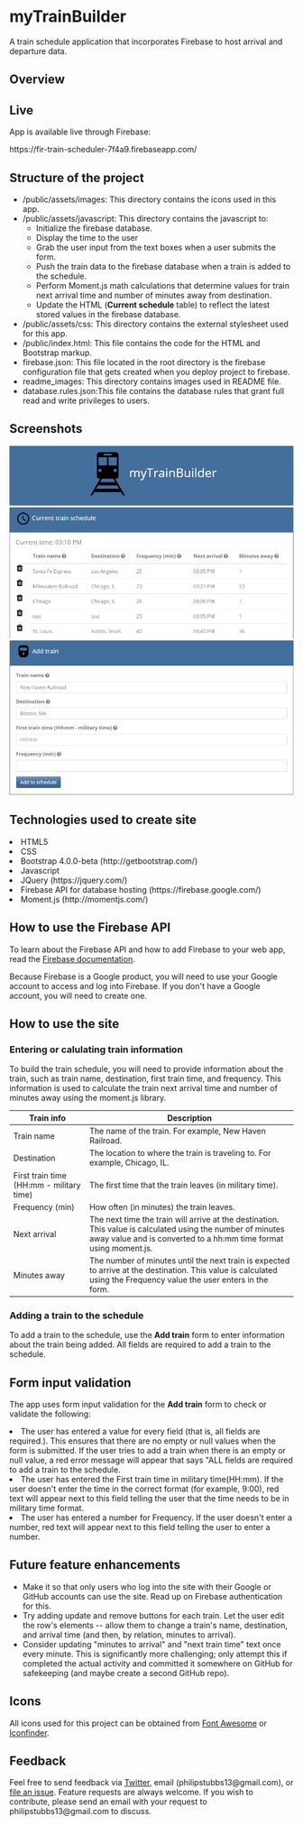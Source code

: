 # myTrainBuilder
A train schedule application that incorporates Firebase to host arrival and departure data. 

## Overview
<p></p>

## Live
<p>App is available live through Firebase:</p>
<p>https://fir-train-scheduler-7f4a9.firebaseapp.com/</p>

## Structure of the project
<ul>
<li> /public/assets/images: This directory contains the icons used in this app.</li>
<li> /public/assets/javascript: This directory contains the javascript to:
	<ul>
		<li>Initialize the firebase database.</li>
		<li>Display the time to the user</li>
		<li>Grab the user input from the text boxes when a user submits the form.</li> 
		<li>Push the train data to the firebase database when a train is added to the schedule.</li>
		<li>Perform Moment.js math calculations that determine values for train next arrival time and number of minutes away from destination.</li>
		<li>Update the HTML (<b>Current schedule</b> table) to reflect the latest stored values in the firebase database.</li>
	</ul>
</li>

<li>/public/assets/css: This directory contains the external stylesheet used for this app.</li>
<li>/public/index.html: This file contains the code for the HTML and Bootstrap markup.</li>
<li>firebase.json: This file located in the root directory is the firebase configuration file that gets created when you deploy project to firebase.</li>
<li>readme_images: This directory contains images used in README file.</li>
<li>database.rules.json:This file contains the database rules that grant full read and write privileges to users.
</ul>

## Screenshots
![Image of site header](readme_images/site_header2.png)
![Image of current trains schedule](readme_images/current_train_schedule2.png)
![Image of add train form](readme_images/add_train_section2.png)


## Technologies used to create site
<li>HTML5</li>
<li>CSS</li>
<li>Bootstrap 4.0.0-beta (http://getbootstrap.com/)</li>
<li>Javascript</li>
<li>JQuery (https://jquery.com/)</li>
<li>Firebase API for database hosting (https://firebase.google.com/)</li>
<li>Moment.js (http://momentjs.com/)</li>

## How to use the Firebase API
<p>To learn about the Firebase API and how to add Firebase to your web app, read the <a href="https://firebase.google.com/docs/web/setup" target="_blank">Firebase documentation</a>.</p>
<p>Because Firebase is a Google product, you will need to use your Google account to access and log into Firebase. If you don't have a Google account, you will need to create one.</p>


## How to use the site

### Entering or calulating train information
To build the train schedule, you will need to provide information about the train, such as train name, destination, first train time, and frequency. This information is used to calculate the train next arrival time and number of minutes away using the moment.js library. 

Train info | Description
------------ | -------------
Train name | The name of the train. For example, New Haven Railroad.
Destination | The location to where the train is traveling to. For example, Chicago, IL.
First train time (HH:mm - military time) | The first time that the train leaves (in military time).
Frequency (min) | How often (in minutes) the train leaves.
Next arrival | The next time the train will arrive at the destination. This value is calculated using the number of minutes away value and is converted to a hh:mm time format using moment.js.
Minutes away | The number of minutes until the next train is expected to arrive at the destination. This value is calculated using the Frequency value the user enters in the form.

### Adding a train to the schedule
<p>To add a train to the schedule, use the <b>Add train</b> form to enter information about the train being added. All fields are required to add a train to the schedule.

<!-- ### Removing a train from the schedule

### Updating the train schedule -->

## Form input validation
<p>The app uses form input validation for the <b>Add train</b> form to check or validate the following:</p>
	<li>The user has entered a value for every field (that is, all fields are required.). This ensures that there are no empty or null values when the form is submitted.
		If the user tries to add a train when there is an empty or null value, a red error message will appear that says "ALL fields are required to add a train to the schedule.
	</li>
	<li>The user has entered the First train time in military time(HH:mm). If the user doesn't enter the time in the correct format (for example, 9:00), red text will appear next to this field telling the user that the time needs to be in military time format.</li>
	<li>The user has entered a number for Frequency. If the user doesn't enter a number, red text will appear next to this field telling the user to enter a number.</li>


## Future feature enhancements
<ul>
	<li>Make it so that only users who log into the site with their Google or GitHub accounts can use the site. Read up on Firebase authentication for this.</li>
	<li>Try adding update and remove buttons for each train. Let the user edit the row's elements -- allow them to change a train's name, destination, and arrival time (and then, by relation, minutes to arrival).</li>
	<li>Consider updating "minutes to arrival" and "next train time" text once every minute. This is significantly more challenging; only attempt this if completed the actual activity and committed it somewhere on GitHub for safekeeping (and maybe create a second GitHub repo).</li>
</ul>

## Icons
All icons used for this project can be obtained from <a href="http://fontawesome.io/icons/" target="_blank">Font Awesome</a> or <a href="https://www.iconfinder.com/" target="_blank">Iconfinder</a>.

## Feedback
<p>Feel free to send feedback via <a href="https://twitter.com/iamPhilStubbs" target="_blank">Twitter</a>, email (philipstubbs13@gmail.com), or <a href="https://github.com/philipstubbs13/Firebase-Train-Scheduler/issues/" target="_blank">file an issue</a>. Feature requests are always welcome. If you wish to contribute, please send an email with your request to philipstubbs13@gmail.com to discuss.</p>

